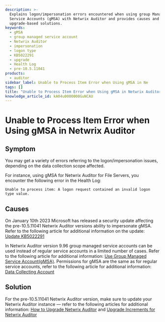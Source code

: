 ```yaml
---
description: >-
  Explains logon/impersonation errors encountered when using group Managed
  Service Accounts (gMSA) with Netwrix Auditor and provides causes and
  upgrade-based solutions.
keywords:
  - gMSA
  - group managed service account
  - Netwrix Auditor
  - impersonation
  - logon type
  - KB5022291
  - upgrade
  - Health Log
  - pre-10.5.11041
products:
  - auditor
sidebar_label: Unable to Process Item Error when Using gMSA in Ne
tags: []
title: "Unable to Process Item Error when Using gMSA in Netwrix Auditor"
knowledge_article_id: kA04u0000000GuNCAU
---
```


# Unable to Process Item Error when Using gMSA in Netwrix Auditor

## Symptom

You may get a variety of errors referring to the logon/impersonation issues, depending on the data collection scope affected.

For instance, using gMSA for Netwrix Auditor for File Servers, you encounter the following error in the Health Log:

```text
Unable to process item: A logon request contained an invalid logon type value.
```

## Causes

On January 10th 2023 Microsoft has released a security update affecting the pre-10.5.11041 Netwrix Auditor versions ability to impersonate gMSA. Refer to the following article for additional information on the update: [Update KB5022291](https://support.microsoft.com/en-us/topic/january-10-2023-kb5022291-os-build-20348-1487-38772acf-103f-463e-9d60-486174e806b2)

In Netwrix Auditor version 9.96 group managed service accounts can be used instead of regular service accounts in a limited number of cases. Refer to the following article for additional information: [Use Group Managed Service Account(gMSA)](https://docs.netwrix.com/docs/auditor/10_8/requirements/gmsa). Permissions for gMSA are the same as for regular service accounts, refer to the following article for additional information: [Data Collecting Account](https://docs.netwrix.com/docs/auditor/10_8/admin/monitoringplans/dataaccounts)

## Solution

For the pre-10.5.11041 Netwrix Auditor version, make sure to update your Netwrix Auditor instance — refer to the following articles for additional information: [How to Upgrade Netwrix Auditor](/docs/kb/auditor/how-to-upgrade-netwrix-auditor.md) and [Upgrade Increments for Netwrix Auditor](/docs/kb/auditor/upgrade-increments-for-netwrix-auditor.md)
